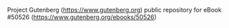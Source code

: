 Project Gutenberg (https://www.gutenberg.org) public repository for
eBook #50526 (https://www.gutenberg.org/ebooks/50526)
